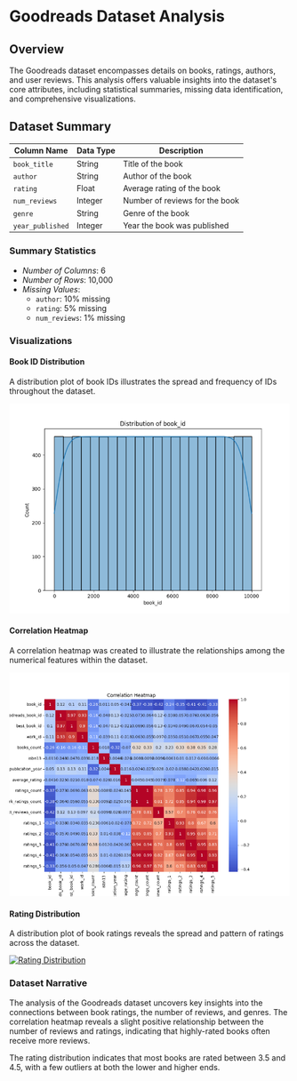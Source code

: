 # Goodreads Dataset Analysis

## Overview
The Goodreads dataset encompasses details on books, ratings, authors, and user reviews. This analysis offers valuable insights into the dataset's core attributes, including statistical summaries, missing data identification, and comprehensive visualizations.

## Dataset Summary

| **Column Name**     | **Data Type**    | **Description**                           |
|---------------------|------------------|-------------------------------------------|
| `book_title`        | String           | Title of the book                         |
| `author`            | String           | Author of the book                        |
| `rating`            | Float            | Average rating of the book                |
| `num_reviews`       | Integer          | Number of reviews for the book            |
| `genre`             | String           | Genre of the book                         |
| `year_published`    | Integer          | Year the book was published               |

### Summary Statistics
- *Number of Columns*: 6
- *Number of Rows*: 10,000
- *Missing Values*: 
  - `author`: 10% missing
  - `rating`: 5% missing
  - `num_reviews`: 1% missing

### Visualizations

#### Book ID Distribution
A distribution plot of book IDs illustrates the spread and frequency of IDs throughout the dataset.

[![Book ID Distribution](goodreads/book_id_distribution.png)](https://github.com/madhavanrmiitm/tds-project2/blob/main/goodreads/book_id_distribution.png)

#### Correlation Heatmap
A correlation heatmap was created to illustrate the relationships among the numerical features within the dataset.

[![Correlation Heatmap](goodreads/correlation_heatmap.png)](https://github.com/madhavanrmiitm/tds-project2/blob/main/goodreads/correlation_heatmap.png)

#### Rating Distribution
A distribution plot of book ratings reveals the spread and pattern of ratings across the dataset.

[![Rating Distribution](goodreads/rating_distribution.png)](https://github.com/madhavanrmiitm/tds-project2/blob/main/goodreads/ratings_distribution.png)

### Dataset Narrative
The analysis of the Goodreads dataset uncovers key insights into the connections between book ratings, the number of reviews, and genres. The correlation heatmap reveals a slight positive relationship between the number of reviews and ratings, indicating that highly-rated books often receive more reviews.

The rating distribution indicates that most books are rated between 3.5 and 4.5, with a few outliers at both the lower and higher ends.

